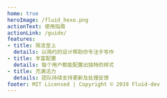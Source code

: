 ```yaml
---
home: true
heroImage: /fluid_hexo.png
actionText: 使用指南
actionLink: /guide/
features:
- title: 简洁至上
  details: 以简约的设计帮助你专注于写作
- title: 丰富配置
  details: 每个用户都能配置出独特的样式
- title: 充满活力
  details: 团队持续支持更新及处理反馈
footer: MIT Licensed | Copyright © 2019 Fluid-dev
---
```

